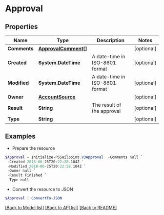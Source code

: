 # Approval
## Properties

Name | Type | Description | Notes
------------ | ------------- | ------------- | -------------
**Comments** | [**ApprovalComment[]**](ApprovalComment.md) |  | [optional] 
**Created** | **System.DateTime** | A date-time in ISO-8601 format | [optional] 
**Modified** | **System.DateTime** | A date-time in ISO-8601 format | [optional] 
**Owner** | [**AccountSource**](AccountSource.md) |  | [optional] 
**Result** | **String** | The result of the approval | [optional] 
**Type** | **String** |  | [optional] 

## Examples

- Prepare the resource
```powershell
$Approval = Initialize-PSSailpoint.V3Approval  -Comments null `
 -Created 2018-06-25T20:22:28.104Z `
 -Modified 2018-06-25T20:22:28.104Z `
 -Owner null `
 -Result Finished `
 -Type null
```

- Convert the resource to JSON
```powershell
$Approval | ConvertTo-JSON
```

[[Back to Model list]](../README.md#documentation-for-models) [[Back to API list]](../README.md#documentation-for-api-endpoints) [[Back to README]](../README.md)

